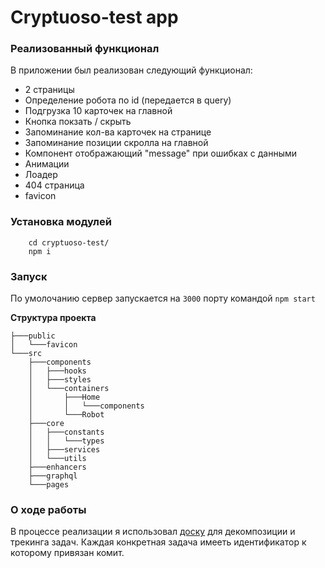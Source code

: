 # Cryptuoso-test  app

### Реализованный функционал

В приложении был реализован следующий функционал:
   
   - 2 страницы
   - Определение робота по id (передается в query)
   - Подгрузка 10 карточек на главной
   - Кнопка покзать / скрыть
   - Запоминание кол-ва карточек на странице
   - Запоминание позиции скролла на главной
   - Компонент отображающий "message" при ошибках с данными
   - Анимации
   - Лоадер
   - 404 страница
   - favicon
    

### Установка модулей
        cd cryptuoso-test/ 
        npm i
        
### Запуск

 По умолочанию сервер запускается на `3000` порту командой `npm start`
           

**Структура проекта**
    
    ├───public
    │   └───favicon
    └───src
        ├───components
        │   ├───hooks
        │   ├───styles
        │   └───сontainers
        │       ├───Home
        │       │   └───components
        │       └───Robot
        ├───core
        │   ├───constants
        │   │   └───types
        │   ├───services
        │   └───utils
        ├───enhancers
        ├───graphql
        └───pages

### О ходе работы
В процессе реализации я использовал [доску](https://trello.com/b/3LbFJjf1/ "trello") 
для декомпозиции и трекинга задач.
Каждая конкретная задача имееть идентификатор  к которому привязан комит.
